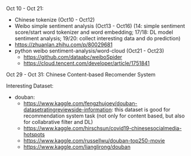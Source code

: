 Oct 10 - Oct 21: 
- Chinese tokenize (Oct10 - Oct12)
- Weibo simple sentiment analysis (Oct13 - Oct16) (14: simple sentiment score/start word tokenizer and word embedding; 17/18: DL model sentiment analysis; 19/20: collect interesting data and do prediction)
 - https://zhuanlan.zhihu.com/p/80029681
- python weibo sentiment-analysis/word-cloud (Oct21 - Oct23)
  - https://github.com/dataabc/weiboSpider
  - https://cloud.tencent.com/developer/article/1751841 

Oct 29 - Oct 31: Chinese Content-based Recomender System

Interesting Dataset:
* douban:
  * https://www.kaggle.com/fengzhujoey/douban-datasetratingreviewside-information: this dataset is good for recommendation system task (not only for content based, but also for collabrative filter and DL)
  * https://www.kaggle.com/hirschsun/covid19-chinesesocialmedia-hotspots
  * https://www.kaggle.com/russellwu/douban-top250-movie
  * https://www.kaggle.com/lianglirong/douban
